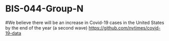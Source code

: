 # BIS-044-Group-N

#We believe there will be an increase in Covid-19 cases in the United States by the end of the year (a second wave)
https://github.com/nytimes/covid-19-data
